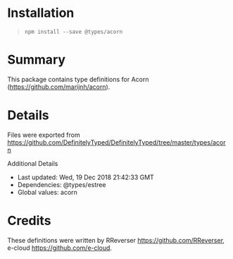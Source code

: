 # Installation
> `npm install --save @types/acorn`

# Summary
This package contains type definitions for Acorn (https://github.com/marijnh/acorn).

# Details
Files were exported from https://github.com/DefinitelyTyped/DefinitelyTyped/tree/master/types/acorn

Additional Details
 * Last updated: Wed, 19 Dec 2018 21:42:33 GMT
 * Dependencies: @types/estree
 * Global values: acorn

# Credits
These definitions were written by RReverser <https://github.com/RReverser>, e-cloud <https://github.com/e-cloud>.
